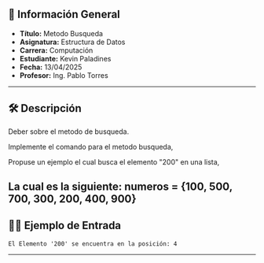 ## 📌 Información General

- **Título:** Metodo Busqueda
- **Asignatura:** Estructura de Datos
- **Carrera:** Computación
- **Estudiante:** Kevin Paladines
- **Fecha:** 13/04/2025
- **Profesor:** Ing. Pablo Torres

---

## 🛠️ Descripción
 Deber sobre el metodo de busqueda.

 Implemente el comando para el metodo busqueda,

 Propuse un ejemplo el cual busca el elemento "200" en una lista,
 
 La cual es la siguiente: numeros = {100, 500, 700, 300, 200, 400, 900}
---


## 🧑‍💻 Ejemplo de Entrada

```plaintext
El Elemento '200' se encuentra en la posición: 4
```

---
